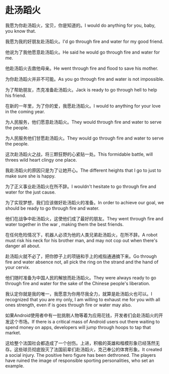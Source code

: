 # 赴汤蹈火

<p><span class="chinese">我愿为你赴汤蹈火，宝贝，你是知道的。</span><span class="english">I would do anything for you, baby, you know that.</span></p>

<p><span class="chinese">我愿为我的好朋友赴汤蹈火。</span><span class="english">I'd go through fire and water for my good friend.</span></p>

<p><span class="chinese">他说为了我他愿意赴汤蹈火。</span><span class="english">He said he would go through fire and water for me.</span></p>

<p><span class="chinese">他赴汤蹈火去救他母亲。</span><span class="english">He went through fire and flood to save his mother.</span></p>

<p><span class="chinese">为你赴汤蹈火并非不可能。</span><span class="english">As you go through fire and water is not impossible.</span></p>

<p><span class="chinese">为了帮助朋友，杰克准备赴汤蹈火。</span><span class="english">Jack is ready to go through hell to help his friend.</span></p>

<p><span class="chinese">在新的一年里，为了你的爱，我愿赴汤蹈火。</span><span class="english">I would to anything for your love in the coming year.</span></p>

<p><span class="chinese">为人民服务，他们愿意赴汤蹈火。</span><span class="english">They would through fire and water to serve the people.</span></p>

<p><span class="chinese">为人民服务他们甘愿赴汤蹈火。</span><span class="english">They would go through fire and water to serve the people.</span></p>

<p><span class="chinese">这次赴汤蹈火之战，将三颗狂野的心紧贴一处。</span><span class="english">This formidable battle, will threes wild heart clingy one place.</span></p>

<p><span class="chinese">我赴汤蹈火的原因只是为了让她开心。</span><span class="english">The different heights that I go to just to make sure she is happy.</span></p>

<p><span class="chinese">为了正义事业赴汤蹈火在所不辞。</span><span class="english">I wouldn't hesitate to go through fire and water for the just cause.</span></p>

<p><span class="chinese">为了实现梦想，我们应该做好赴汤蹈火的准备。</span><span class="english">In order to achieve our goal, we should be ready to go through fire and water.</span></p>

<p><span class="chinese">他们在战争中赴汤蹈火，这使他们成了最好的朋友。</span><span class="english">They went through fire and water together in the war , making them the best friends.</span></p>

<p><span class="chinese">在任何危险情况下，机器人必须为他的人类兄弟赴汤蹈火，在所不辞。</span><span class="english">A robot must risk his neck for his brother man, and may not cop out when there's danger all about.</span></p>

<p><span class="chinese">赴汤蹈火就不必了，把你脖子上的项链和手上的戒指通通摘下来。</span><span class="english">Go through fire and water absence not, all pick the ring on the strand and the hand of your cervix.</span></p>

<p><span class="chinese">他们随时准备为中国人民的解放而赴汤蹈火。</span><span class="english">They were always ready to go through fire and water for the sake of the Chinese people's liberation.</span></p>

<p><span class="chinese">我认定你就是我的唯一，我愿意为你用尽我全力，就算是赴汤蹈火也可以。</span><span class="english">I recognized that you are my only, I am willing to exhaust me for you with all ones strength, even if is goes through fire or water may also.</span></p>

<p><span class="chinese">如果Android使用者中有一批挑剔人物等着为应用花钱，开发者们会赴汤蹈火的开发这个市场。</span><span class="english">If there is a critical mass of Android users out there waiting to spend money on apps, developers will jump through hoops to tap that market.</span></p>

<p><span class="chinese">这给整个法国社会都造成了一个创伤。上进，积极的英雄和楷模形象已经荡然无存。这些球员彻底毁灭了法国前辈们赴汤蹈火，克己奉公的体育形象。</span><span class="english">It created a social injury. The positive hero figure has been dethroned. The players have ruined the image of responsible sporting personalities, who set an example.</span></p>

